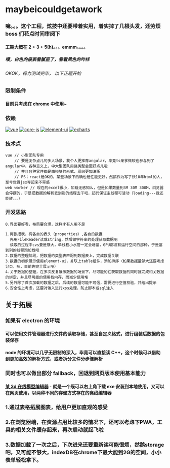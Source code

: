 # maybeicouldgetawork

### 嘛。。。这个工程，炫技中还要带着实用，着实掉了几根头发，还劳烦 boss 们花点时间审阅下

#### 工期大概在 2 + 3 + 5(h)。。。emmm。。。。

##### 噗，白色的报表看腻歪了，看看黑色的咋样

###### OKOK，视力测试完毕， 以下正题开始

### 限制条件

#### 目前只考虑在 chrome 中使用~

### 依赖

[![vue](https://img.shields.io/badge/vue-^2.6.11-green.svg 'vue')](https://cn.vuejs.org/index.html)
[![core-js](https://img.shields.io/badge/corejs-^3.6.5-green.svg 'core-js')](https://github.com/zloirock/core-js)
[![element-ui](https://img.shields.io/badge/elementui-^2.13.2-green.svg 'element-ui')](https://element.eleme.cn/)
[![echarts](https://img.shields.io/badge/echarts-^4.8.0-green.svg 'echarts')](https://echarts.cdn.apache.org/)

### 技术点

```
vue // 小型团队专用
    // 要是复杂点儿的多人场景，我个人更推荐angular，毕竟ts亲爹微软也参与到了angular中，各种意义上，中大型团队用强类型会更好点儿啦
    // 并且各种零件都是由模块的形式，组织更加清晰
    // PS：react是OK的，某些场景下的确也是性能更好，然鹅作为写了快10年html的人，至今觉得jsx写起来不带感
web worker // 现在的excel很小，加载无感知么，但是如果数量到3M 30M 300M，浏览器会停摆的，于是把数据的解析丢到别的线程去干吧，起码保证主线程可活动（loading---我还能转。。。）
```

### 开发思路

```
0.界面要好看，布局要合理，这样才有人用不是

1.两张报表，有各自的表头（properties）,各自的数据
  先用FileReader读成string，然后做字符串的处理获取数据吧
  读取的过程中cvs要是够大，单线程小水管一定会堵塞，GPU都没有运行空间的那种，于是塞到别的线程跑加载吧
2.数据的整理阶段，把数据的类型表匹配到数据表上，完成数据关联
3.数据的初步展示使用element-ui，关联上table组件，添加排序（如果数据量够大还要考虑分页，嘛，目前先完全展示吧）
4.关于数据的整理，在多次反复展示数据的场景下，尽可能的在获取数据的同时就完成相关数据的绑定，并且尽可能的使用栈内存，而减少使用堆
5.另外除了首次加载的数据之后，后续的数据可能不可信，需要进行空值校验，并给出提示
6.安全性上考虑，还要对输入进行xss处理，防止脚本或sql注入
```

## 关于拓展

### 如果有 electron 的环境

#### 可以使用文件管理器进行文件的读取存储，甚至自定义格式，进行组装后数据的包装保存

#### node 的环境可以几乎无限制的深入，毕竟可以直接读 C++，这个时候可以借助到更加高效的解析方式，或者拆分文件分步骤解析

### 同时也可以做出部分 fallback，回退到网页版本使用基本能力

#### [某 3d 在线模型编辑器](http://heimimiao.wang/editor) - 就是一个既可以右上角下载 exe 安装到本地使用，又可以在网页使用，以两种不同的存储方式存在的离线编辑器

### 1.通过表格拓展图表，给用户更加直观的感受

### 2.在浏览器端，在资源占用比较多的情况下，还可以考虑下PWA，工具的相关文件缓存起来，再次启动就起飞啦

### 3.数据加载了一次之后，下次进来还要重新读可能很烦，然鹅storage吧，又可能不够大，indexDB在chrome下最大能到2G的空间，小小表单轻松拿下。

